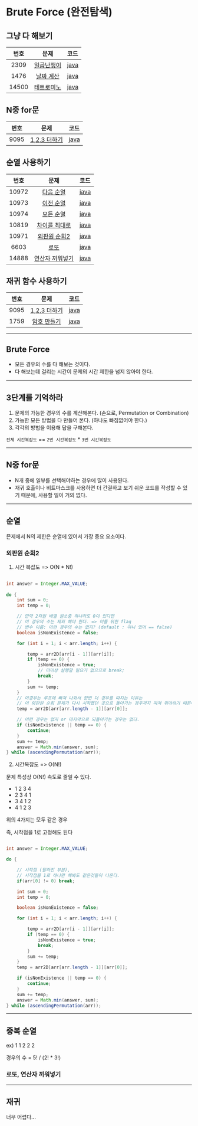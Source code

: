 # Brute Force (완전탐색)

## 그냥 다 해보기
| 번호 | 문제 | 코드 |
|:---:|:---:|:---|
| 2309 | [일곱난쟁이](https://www.acmicpc.net/problem/2309) | [java](https://github.com/hwlee9505/Algorithm/blob/master/boj/2309.java) |
| 1476 | [날짜 계산](https://www.acmicpc.net/problem/1476) | [java](https://github.com/hwlee9505/Algorithm/blob/master/boj/1476.java) |
| 14500 | [테트로미노](https://www.acmicpc.net/problem/14500) | [java](https://github.com/hwlee9505/Algorithm/blob/master/boj/14500.java) |

## N중 for문
| 번호 | 문제 | 코드 |
|:---:|:---:|:---|
| 9095 | [1,2,3 더하기](https://www.acmicpc.net/problem/9095) | [java](https://github.com/hwlee9505/Algorithm/blob/master/boj/9095.java) |


## 순열 사용하기  
| 번호 | 문제 | 코드 |
|:---:|:---:|:---|
| 10972 | [다음 순열](https://www.acmicpc.net/problem/10972) | [java](https://github.com/hwlee9505/Algorithm/blob/master/boj/10972.java) |
| 10973 | [이전 순열](https://www.acmicpc.net/problem/10973) | [java](https://github.com/hwlee9505/Algorithm/blob/master/boj/10973.java) |
| 10974 | [모든 순열](https://www.acmicpc.net/problem/10974) | [java](https://github.com/hwlee9505/Algorithm/blob/master/boj/10974.java) |
| 10819 | [차이를 최대로](https://www.acmicpc.net/problem/10819) | [java](https://github.com/hwlee9505/Algorithm/blob/master/boj/10819.java) |
| 10971 | [외판원 순회2](https://www.acmicpc.net/problem/10971) | [java](https://github.com/hwlee9505/Algorithm/blob/master/boj/10971.java) |
| 6603  | [로또](https://www.acmicpc.net/problem/6603) | [java](https://github.com/hwlee9505/Algorithm/blob/master/boj/6603.java) |
| 14888 | [연산자 끼워넣기](https://www.acmicpc.net/problem/14888) | [java](https://github.com/hwlee9505/Algorithm/blob/master/boj/14888.java) |


## 재귀 함수 사용하기  
| 번호 | 문제 | 코드 |
|:---:|:---:|:---|
| 9095 | [1,2,3 더하기](https://www.acmicpc.net/problem/9095) | [java](https://github.com/hwlee9505/Algorithm/blob/master/boj/9095.java) |
| 1759 | [암호 만들기](https://www.acmicpc.net/problem/1759) | [java](https://github.com/hwlee9505/Algorithm/blob/master/boj/1759.java) |

---

## Brute Force

- 모든 경우의 수를 다 해보는 것이다.  
- 다 해보는데 걸리는 시간이 문제의 시간 제한을 넘지 않아야 한다.  

---

## 3단계를 기억하라

1. 문제의 가능한 경우의 수를 계산해본다. (손으로, Permutation or Combination)  
2. 가능한 모든 방법을 다 만들어 본다. (하나도 빠짐없어야 한다.)  
3. 각각의 방법을 이용해 답을 구해본다.  

`전체 시간복잡도` == `2번 시간복잡도` * `3번 시간복잡도`  

---

## N중 for문

* N개 중에 일부를 선택해야하는 경우에 많이 사용된다.  
* 재귀 호출이나 비트마스크를 사용하면 더 간결하고 보기 쉬운 코드를 작성할 수 있기 때문에, 사용할 일이 거의 없다.  

---

## 순열

믄제에서 N의 제한은 순열에 있어서 가장 중요 요소이다.  

### 외판원 순회2

1. 시간 복잡도 => O(N * N!)

```java
    
int answer = Integer.MAX_VALUE;
        
do {
    int sum = 0;
    int temp = 0;

    // 만약 2차원 배열 원소중 하나라도 0이 있다면
    // 이 경우의 수는 제외 해야 한다. => 이를 위한 flag
    // 변수 이름: 이런 경우의 수는 없지? (default : 아니 있어 == false)
    boolean isNonExistence = false;

    for (int i = 1; i < arr.length; i++) {

        temp = arr2D[arr[i - 1]][arr[i]];
        if (temp == 0) {
            isNonExistence = true;
            // 더이상 실행할 필요가 없으므로 break;
            break;
        }
        sum += temp;
    }
    // 이경우는 루프에 빠져 나와서 한번 더 경우를 따지는 이유는
    // 이 외판원 순회 문제가 다시 시작했던 곳으로 돌아가는 경우까지 따져 줘야하기 때문이다.
    temp = arr2D[arr[arr.length - 1]][arr[0]];

    // 이런 경우는 없지 or 마지막으로 되돌아가는 경우는 없다.
    if (isNonExistence || temp == 0) {
        continue;
    }
    sum += temp;
    answer = Math.min(answer, sum);
} while (ascendingPermutation(arr));
```

2. 시간복잡도 => O(N!)

문제 특성상 O(N!) 속도로 줄일 수 있다.  

* 1 2 3 4
* 2 3 4 1  
* 3 4 1 2  
* 4 1 2 3  

위의 4가지는 모두 같은 경우  

즉, 시작점을 1로 고정해도 된다  

```java

int answer = Integer.MAX_VALUE;

do {

    // 시작점 (달라진 부분), 
    // 시작점을 1로 하나만 해봐도 같은것들이 나온다.
    if(arr[0] != 0) break;

    int sum = 0;
    int temp = 0;

    boolean isNonExistence = false;

    for (int i = 1; i < arr.length; i++) {

        temp = arr2D[arr[i - 1]][arr[i]];
        if (temp == 0) {
            isNonExistence = true;
            break;
        }
        sum += temp;
    }
    temp = arr2D[arr[arr.length - 1]][arr[0]];

    if (isNonExistence || temp == 0) {
        continue;
    }
    sum += temp;
    answer = Math.min(answer, sum);
} while (ascendingPermutation(arr));
```

---

## 중복 순열

ex) 1 1 2 2 2  

경우의 수 = 5! / (2! * 3!)  

### 로또, 연산자 끼워넣기  

---

## 재귀

너무 어렵다...
